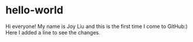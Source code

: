 # hello-world
Hi everyone!
My name is Joy Liu and this is the first time I come to GitHub:)
Here I added a line to see the changes.
